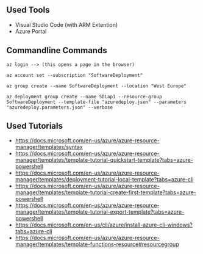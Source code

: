 ## Used Tools

- Visual Studio Code (with ARM Extention)
- Azure Portal

## Commandline Commands

```
az login --> (this opens a page in the browser)

az account set --subscription "SoftwareDeployment"

az group create --name SoftwareDeployment --location "West Europe"

az deployment group create --name SDLap1 --resource-group SoftwareDeployment --template-file "azuredeploy.json" --parameters "azuredeploy.parameters.json" --verbose
```

## Used Tutorials

- https://docs.microsoft.com/en-us/azure/azure-resource-manager/templates/syntax
- https://docs.microsoft.com/en-us/azure/azure-resource-manager/templates/template-tutorial-quickstart-template?tabs=azure-powershell
- https://docs.microsoft.com/en-us/azure/azure-resource-manager/templates/deployment-tutorial-local-template?tabs=azure-cli
- https://docs.microsoft.com/en-us/azure/azure-resource-manager/templates/template-tutorial-create-first-template?tabs=azure-powershell
- https://docs.microsoft.com/en-us/azure/azure-resource-manager/templates/template-tutorial-export-template?tabs=azure-powershell
- https://docs.microsoft.com/en-us/cli/azure/install-azure-cli-windows?tabs=azure-cli
- https://docs.microsoft.com/en-us/azure/azure-resource-manager/templates/template-functions-resource#resourcegroup
